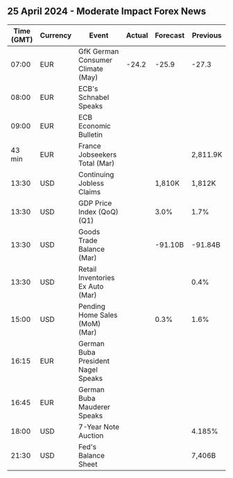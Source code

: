 ## 25 April 2024 - Moderate Impact Forex News

| Time (GMT) | Currency | Event | Actual | Forecast | Previous |
|------|----------|-------|--------|----------|----------|
| 07:00 | EUR | GfK German Consumer Climate (May) | -24.2 | -25.9 | -27.3 |
| 08:00 | EUR | ECB's Schnabel Speaks |  |  |  |
| 09:00 | EUR | ECB Economic Bulletin |  |  |  |
| 43 min | EUR | France Jobseekers Total (Mar) |  |  | 2,811.9K |
| 13:30 | USD | Continuing Jobless Claims |  | 1,810K | 1,812K |
| 13:30 | USD | GDP Price Index (QoQ) (Q1) |  | 3.0% | 1.7% |
| 13:30 | USD | Goods Trade Balance (Mar) |  | -91.10B | -91.84B |
| 13:30 | USD | Retail Inventories Ex Auto (Mar) |  |  | 0.4% |
| 15:00 | USD | Pending Home Sales (MoM) (Mar) |  | 0.3% | 1.6% |
| 16:15 | EUR | German Buba President Nagel Speaks |  |  |  |
| 16:45 | EUR | German Buba Mauderer Speaks |  |  |  |
| 18:00 | USD | 7-Year Note Auction |  |  | 4.185% |
| 21:30 | USD | Fed's Balance Sheet |  |  | 7,406B |
